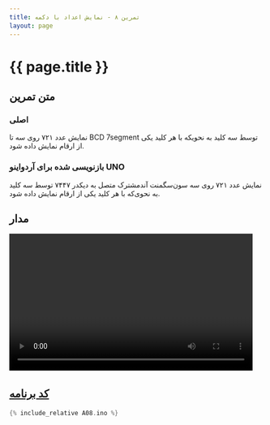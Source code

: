 ```yaml
---
title: تمرین ۸ - نمایش اعداد با دکمه
layout: page
---
```


# {{ page.title }}

## متن تمرین

### اصلی 

نمایش عدد ۷۲۱ روی سه تا BCD 7segment توسط سه کلید به نحویکه با هر کلید یکی از ارقام نمایش داده شود.

### بازنویسی شده برای آردواینو UNO

نمایش عدد ۷۲۱ روی سه سون‌سگمنت آندمشترک متصل به دیکدر ۷۴۴۷ توسط سه کلید به نحوی‌که با هر کلید یکی از ارقام نمایش داده شود.

## مدار

<video autoplay="autoplay" loop="loop" width="480" height="270">
<source src="video.mp4" type="video/mp4" />
<img src="picture.jpg" width="480" height="270" />
</video>

## [کد برنامه](A08.ino)

```c
{% include_relative A08.ino %}
```
